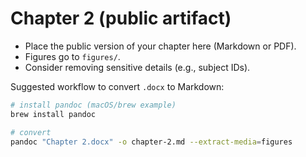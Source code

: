 # Chapter 2 (public artifact)

- Place the public version of your chapter here (Markdown or PDF).
- Figures go to `figures/`.
- Consider removing sensitive details (e.g., subject IDs).

Suggested workflow to convert `.docx` to Markdown:

```bash
# install pandoc (macOS/brew example)
brew install pandoc

# convert
pandoc "Chapter 2.docx" -o chapter-2.md --extract-media=figures
```
